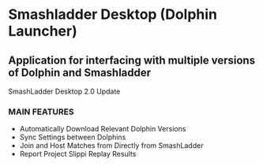 # Smashladder Desktop (Dolphin Launcher)
## Application for interfacing with multiple versions of Dolphin and Smashladder

SmashLadder Desktop 2.0 Update
### MAIN FEATURES

- Automatically Download Relevant Dolphin Versions
- Sync Settings between Dolphins
- Join and Host Matches from Directly from SmashLadder
- Report Project Slippi Replay Results
